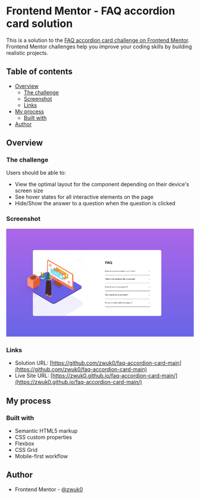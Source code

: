 # Frontend Mentor - FAQ accordion card solution

This is a solution to the [FAQ accordion card challenge on Frontend Mentor](https://www.frontendmentor.io/challenges/faq-accordion-card-XlyjD0Oam). Frontend Mentor challenges help you improve your coding skills by building realistic projects.

## Table of contents

- [Overview](#overview)
  - [The challenge](#the-challenge)
  - [Screenshot](#screenshot)
  - [Links](#links)
- [My process](#my-process)
  - [Built with](#built-with)
- [Author](#author)

## Overview

### The challenge

Users should be able to:

- View the optimal layout for the component depending on their device's screen size
- See hover states for all interactive elements on the page
- Hide/Show the answer to a question when the question is clicked

### Screenshot

![screenshot](./design/screenshot-desktop.png)

### Links

- Solution URL: [https://github.com/zwuk0/faq-accordion-card-main](https://github.com/zwuk0/faq-accordion-card-main)
- Live Site URL: [https://zwuk0.github.io/faq-accordion-card-main/](https://zwuk0.github.io/faq-accordion-card-main/)

## My process

### Built with

- Semantic HTML5 markup
- CSS custom properties
- Flexbox
- CSS Grid
- Mobile-first workflow

## Author

- Frontend Mentor - [@zwuk0](https://www.frontendmentor.io/profile/zwuk0)
